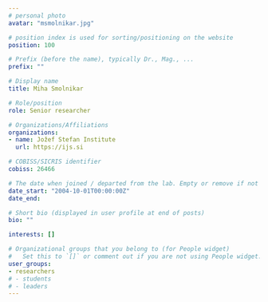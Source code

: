 ```yaml
---
# personal photo
avatar: "msmolnikar.jpg"

# position index is used for sorting/positioning on the website
position: 100

# Prefix (before the name), typically Dr., Mag., ...
prefix: ""

# Display name
title: Miha Smolnikar

# Role/position
role: Senior researcher

# Organizations/Affiliations
organizations:
- name: Jožef Stefan Institute
  url: https://ijs.si

# COBISS/SICRIS identifier
cobiss: 26466

# The date when joined / departed from the lab. Empty or remove if not used
date_start: "2004-10-01T00:00:00Z"
date_end:

# Short bio (displayed in user profile at end of posts)
bio: ""

interests: []

# Organizational groups that you belong to (for People widget)
#   Set this to `[]` or comment out if you are not using People widget.
user_groups:
- researchers
# - students
# - leaders
---
```

